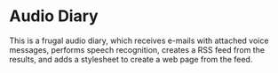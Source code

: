 # Audio Diary

This is a frugal audio diary, which receives e-mails with attached
voice messages, performs speech recognition, creates a RSS feed
from the results, and adds a stylesheet to create a web page
from the feed.

